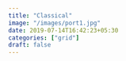 ```yaml
---
title: "Classical"
image: "/images/port1.jpg"
date: 2019-07-14T16:42:23+05:30
categories: ["grid"]
draft: false
---
```


